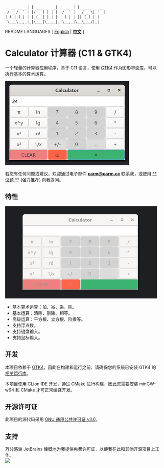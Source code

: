 ```text
  ___ __ _| | ___ _   _| | __ _| |_ ___  _ __ 
 / __/ _` | |/ __| | | | |/ _` | __/ _ \| '__|
| (_| (_| | | (__| |_| | | (_| | || (_) | |   
 \___\__,_|_|\___|\__,_|_|\__,_|\__\___/|_|                                          
```
README LANGUAGES [ [English](README.md) | [**中文**](README_zh_CN.md)  ]

# **Calculator 计算器**  (C11 & GTK4)

一个轻量的计算器应用程序，基于 C11 语言，使用 [GTK4](https://www.gtk.org/) 作为图形界面库，可以执行基本的算术运算。

![演示](.doc/demo.png)

若您有任何问题或建议，欢迎通过电子邮件 [**carm@carm.cc**](mailto:carm@carm.cc)  联系我，或使用 [**议题
**](https://github.com/CarmJos/calculator/issues/new) (强力推荐) 向我提问。

## 特性

![demo](.doc/demo.gif)

- 基本算术运算：加、减、乘、除。
- 基本运算：清除、删除、相等。
- 高级运算：平方根、立方根、阶乘等。
- 支持浮点数。
- 支持键盘输入。
- 支持鼠标输入。

## 开发

本项目依赖于 [GTK4](https://www.gtk.org/)，因此在构建和运行之前，请确保您的系统已安装 GTK4 的[相关运行库](https://github.com/tschoonj/GTK-for-Windows-Runtime-Environment-Installer)。

本项目使用 CLion IDE 开发，通过 CMake 进行构建，因此您需要安装 minGW-w64 和 CMake 才可正常编译开发。

## 开源许可证

此项目的源代码采用 [GNU 通用公共许可证 v3.0](https://opensource.org/licenses/GPL-3.0)。

## 支持

万分感谢 JetBrains 慷慨地为我提供免费许可证，以便我在此和其他开源项目上工作。  
[![](https://resources.jetbrains.com/storage/products/company/brand/logos/jb_beam.svg)](https://www.jetbrains.com/?from=https://github.com/CarmJos/calculator)